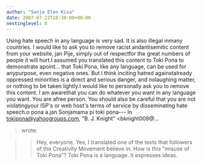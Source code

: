 ```yaml
---
author: "Sonja Elen Kisa"
date: 2007-07-22T18:38:00+00:00
nestinglevel: 0
---
```

Using hate speech in any language is very sad. It is also illegal inmany countries. I would like to ask you to remove racist andantisemitic content from your website, jan Pije, simply out of respectfor the great numbers of people it will hurt.I assumed you translated this content to Toki Pona to demonstrate apoint... that Toki Pona, like any language, can be used for anypurpose, even negative ones. But I think inciting hatred againstalready oppressed minorities is a direct and serious danger, and nolaughing matter, or nothing to be taken lightly.I would like to personally ask you to remove this content. I am awarethat you can do whatever you want in any language you want. You are afree person. You should also be careful that you are not violatingyour ISP's or web host's terms of service by disseminating hate speech.o pona a.jan Sonjamama pi toki pona---
 In [tokipona@yahoogroups.com](mailto://tokipona@yahoogroups.com), "B. J. Knight" <bknight009@...
> wrote:

>> Hey, everyone.
>> Yes, I translated one of the texts that followers of the Creativity
> Movement believe in.
>> How is this "misuse of Toki Pona"? Toki Pona is a language. It
> expresses ideas.